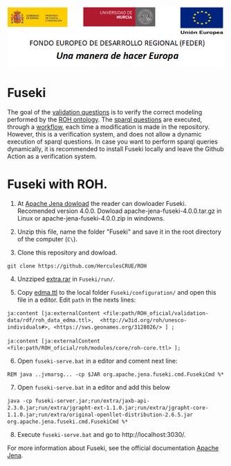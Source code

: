 ![](.//media/CabeceraDocumentosMD.png)

# Fuseki

The goal of the [validation questions](https://github.com/HerculesCRUE/ROH/blob/main/docs/2-%20CoberturaPreguntasCompetencia.pdf) is to verify the correct modeling performed by the [ROH ontology](https://github.com/HerculesCRUE/ROH/blob/main/roh/modules/core/roh-core.ttl). The [sparql questions](https://github.com/HerculesCRUE/ROH/tree/main/validation-questions/sparql-query/) are executed, through a [workflow](https://github.com/HerculesCRUE/ROH/blob/main/.github/workflows/widoco-and-validation-questions.yaml), each time a modification is made in the repository. However, this is a verification system, and does not allow a dynamic execution of sparql questions. In case you want to perform sparql queries dynamically, it is recommended to install Fuseki locally and leave the Github Action as a verification system. 

# Fuseki with ROH. 

1. At [Apache Jena dowload](https://jena.apache.org/download/) the reader can dowloader Fuseki. Recomended version 4.0.0. Dowload apache-jena-fuseki-4.0.0.tar.gz in Linux or apache-jena-fuseki-4.0.0.zip in windowns. 

2. Unzip this file, name the folder "Fuseki" and save it in the root directory of the computer (`C\`). 

3. Clone this repository and dowload. 
```
git clone https://github.com/HerculesCRUE/ROH
```

4. Unzziped  [extra.rar](https://github.com/HerculesCRUE/ROH/blob/main/validation-questions/Fuseki/extra.rar) in `Fuseki/run/`.
 
5. Copy [edma.ttl](https://github.com/HerculesCRUE/ROH/blob/main/validation-questions/Fuseki/edma.ttl) to the local folder `Fuseki/configuration/` and open this file in a editor. Edit `path` in the nexts lines:

```  
ja:content [ja:externalContent <file:path/ROH_oficial/validation-data/rdf/roh_data_edma.ttl>,  <http://w3id.org/roh/unesco-individuals#>, <https://sws.geonames.org/3128026/> ] ;

ja:content [ja:externalContent  <file:path/ROH_oficial/roh/modules/core/roh-core.ttl> ];
```
6.  Open `fuseki-serve.bat` in a editor and coment next line:

```
REM java ..jvmarsg... -cp $JAR org.apache.jena.fuseki.cmd.FusekiCmd %*
```

7. Open `fuseki-serve.bat` in a editor and add this below 

```
java -cp fuseki-server.jar;run/extra/jaxb-api-2.3.0.jar;run/extra/jgrapht-ext-1.1.0.jar;run/extra/jgrapht-core-1.1.0.jar;run/extra/original-openllet-distribution-2.6.5.jar org.apache.jena.fuseki.cmd.FusekiCmd %*
```

8. Execute `fuseki-serve.bat` and go to http://localhost:3030/.

For more information about Fuseki, see the official documentation [Apache Jena](https://jena.apache.org/documentation/fuseki2/).



